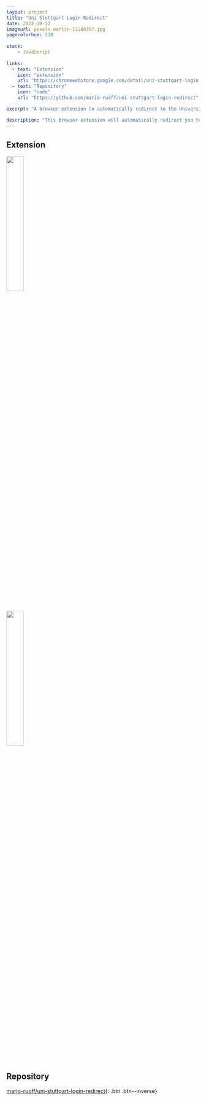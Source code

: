 ```yaml
---
layout: project
title: "Uni Stuttgart Login Redirect"
date: 2022-10-22
imageurl: pexels-merlin-11280357.jpg
pagecolorhue: 230
    
stack:
    - JavaScript
    
links:
  - text: "Extension"
    icon: "extension"
    url: "https://chromewebstore.google.com/detail/uni-stuttgart-login-redir/ipolaogelndncfbgmmecihfefndacgdm"
  - text: "Repository"
    icon: "code"
    url: "https://github.com/mario-ruoff/uni-stuttgart-login-redirect"

excerpt: "A browser extension to automatically redirect to the University of Stuttgart page"

description: "This browser extension will automatically redirect you to the login page of Ilias and Campus of the University of Stuttgart. With autofill activated in your browser, you can login now with one click."
---
```


## Extension
<a href='https://chromewebstore.google.com/detail/uni-stuttgart-login-redir/ipolaogelndncfbgmmecihfefndacgdm'><img width="30%" src='/images/login-redirect-chrome-banner.png'/></a>

<a href='https://microsoftedge.microsoft.com/addons/detail/dedloiihjiohpgmoppglhiddncildmjp'><img width="30%" src='/images/login-redirect-edge-banner.png'/></a>

## Repository
[mario-ruoff/uni-stuttgart-login-redirect](https://github.com/mario-ruoff/uni-stuttgart-login-redirect){: .btn .btn--inverse}
